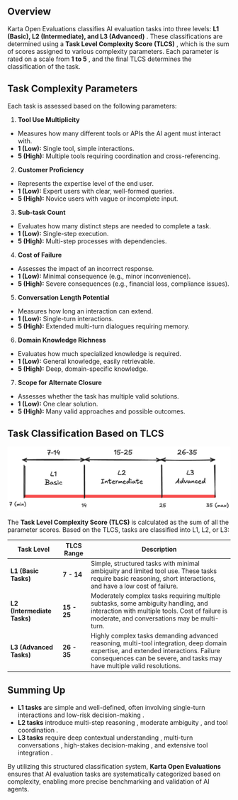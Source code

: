 ## Overview

Karta Open Evaluations classifies AI evaluation tasks into three levels:  **L1 (Basic), L2 (Intermediate), and L3 (Advanced)** . These classifications are determined using a  **Task Level Complexity Score (TLCS)** , which is the sum of scores assigned to various complexity parameters. Each parameter is rated on a scale from  **1 to 5** , and the final TLCS determines the classification of the task.

## Task Complexity Parameters

Each task is assessed based on the following parameters:

1. **Tool Use Multiplicity**

* Measures how many different tools or APIs the AI agent must interact with.
* **1 (Low):** Single tool, simple interactions.
* **5 (High):** Multiple tools requiring coordination and cross-referencing.

2. **Customer Proficiency**

* Represents the expertise level of the end user.
* **1 (Low):** Expert users with clear, well-formed queries.
* **5 (High):** Novice users with vague or incomplete input.

3. **Sub-task Count**

* Evaluates how many distinct steps are needed to complete a task.
* **1 (Low):** Single-step execution.
* **5 (High):** Multi-step processes with dependencies.

4. **Cost of Failure**

* Assesses the impact of an incorrect response.
* **1 (Low):** Minimal consequence (e.g., minor inconvenience).
* **5 (High):** Severe consequences (e.g., financial loss, compliance issues).

5. **Conversation Length Potential**

* Measures how long an interaction can extend.
* **1 (Low):** Single-turn interactions.
* **5 (High):** Extended multi-turn dialogues requiring memory.

6. **Domain Knowledge Richness**

* Evaluates how much specialized knowledge is required.
* **1 (Low):** General knowledge, easily retrievable.
* **5 (High):** Deep, domain-specific knowledge.

7. **Scope for Alternate Closure**

* Assesses whether the task has multiple valid solutions.
* **1 (Low):** One clear solution.
* **5 (High):** Many valid approaches and possible outcomes.

## Task Classification Based on TLCS

![1741002781586](image/article/1741002781586.png)

The **Task Level Complexity Score (TLCS)** is calculated as the sum of all the parameter scores. Based on the TLCS, tasks are classified into L1, L2, or L3:

| Task Level                        | TLCS Range        | Description                                                                                                                                                                                                     |
| --------------------------------- | ----------------- | --------------------------------------------------------------------------------------------------------------------------------------------------------------------------------------------------------------- |
| **L1 (Basic Tasks)**        | **7 - 14**  | Simple, structured tasks with minimal ambiguity and limited tool use. These tasks require basic reasoning, short interactions, and have a low cost of failure.                                                  |
| **L2 (Intermediate Tasks)** | **15 - 25** | Moderately complex tasks requiring multiple subtasks, some ambiguity handling, and interaction with multiple tools. Cost of failure is moderate, and conversations may be multi-turn.                           |
| **L3 (Advanced Tasks)**     | **26 - 35** | Highly complex tasks demanding advanced reasoning, multi-tool integration, deep domain expertise, and extended interactions. Failure consequences can be severe, and tasks may have multiple valid resolutions. |

## Summing Up

* **L1 tasks** are simple and well-defined, often involving single-turn interactions and  low-risk decision-making .
* **L2 tasks** introduce  multi-step reasoning ,  moderate ambiguity , and  tool coordination .
* **L3 tasks** require  deep contextual understanding ,  multi-turn conversations ,  high-stakes decision-making , and  extensive tool integration .

By utilizing this structured classification system, **Karta Open Evaluations** ensures that AI evaluation tasks are systematically categorized based on complexity, enabling more precise benchmarking and validation of AI agents.
